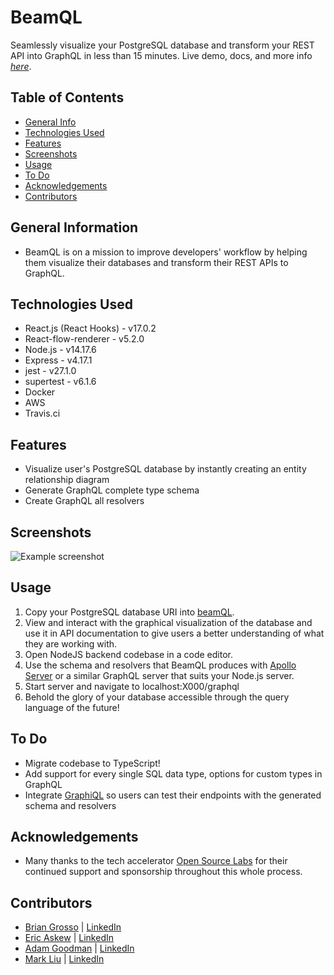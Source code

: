 # BeamQL
Seamlessly visualize your PostgreSQL database and transform your REST API into GraphQL in less than 15 minutes.
Live demo, docs, and more info [_here_](https://www.beamql.com). 

## Table of Contents
* [General Info](#general-information)
* [Technologies Used](#technologies-used)
* [Features](#features)
* [Screenshots](#screenshots)
* [Usage](#usage)
* [To Do](#to-do)
* [Acknowledgements](#acknowledgements)
* [Contributors](#contact)



## General Information
- BeamQL is on a mission to improve developers' workflow by helping them visualize their databases and transform their REST APIs to GraphQL.



## Technologies Used
- React.js (React Hooks) - v17.0.2
- React-flow-renderer - v5.2.0
- Node.js - v14.17.6
- Express - v4.17.1
- jest - v27.1.0
- supertest - v6.1.6
- Docker
- AWS
- Travis.ci



## Features
- Visualize user's PostgreSQL database by instantly creating an entity relationship diagram
- Generate GraphQL complete type schema
- Create GraphQL all resolvers


## Screenshots
![Example screenshot](./assets/getstarted.gif)
<!-- If you have screenshots you'd like to share, include them here. -->



## Usage
1. Copy your PostgreSQL database URI into [beamQL](https://www.beamql.com).
2. View and interact with the graphical visualization of the database and use it in API documentation to give users a better understanding of what they are working with.
3. Open NodeJS backend codebase in a code editor.
4. Use the schema and resolvers that BeamQL produces with [Apollo Server](https://www.npmjs.com/package/apollo-server-express) or a similar GraphQL server that suits your Node.js server.
5. Start server and navigate to localhost:X000/graphql
6. Behold the glory of your database accessible through the query language of the future!


## To Do
- Migrate codebase to TypeScript!
- Add support for every single SQL data type, options for custom types in GraphQL
- Integrate [GraphiQL](https://github.com/graphql/graphiql) so users can test their endpoints with the generated schema and resolvers


## Acknowledgements
- Many thanks to the tech accelerator [Open Source Labs](https://opensourcelabs.io/) for their continued support and sponsorship throughout this whole process.

## Contributors
- [Brian Grosso](https://github.com/modelB) | [LinkedIn](https://www.linkedin.com/in/newarkbg/)
- [Eric Askew](https://github.com/moonwalker5823) | [LinkedIn](https://www.linkedin.com/in/eric-askew-8a91714a/)
- [Adam Goodman](https://github.com/AdamrG1) | [LinkedIn](https://www.linkedin.com/in/adam-goodman1/)
- [Mark Liu](https://github.com/markyliu) | [LinkedIn](https://www.linkedin.com/in/markyliu1/)

